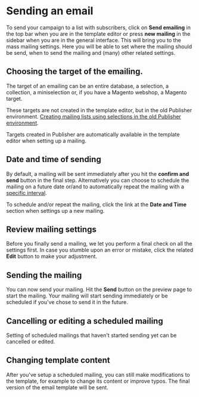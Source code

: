 # Sending an email

To send your campaign to a list with subscribers, click on **Send emailing** in 
the top bar when you are in the template editor or press **new mailing** in the 
sidebar when you are in the general interface. This will bring you to the mass 
mailing settings. Here you will be able to set where the mailing should be send, 
when to send the mailing and (many) other related settings.

## Choosing the target of the emailing. 

The target of an emailing can be an entire database, a selection, a collection,
a miniselection or, if you have a Magento webshop, a Magento target.

These targets are not created in the template editor, but in the old Publisher 
environment. [Creating mailing lists using selections in the old Publisher environment](https://www.copernica.com/en/blog/selections-and-miniselections).

Targets created in Publisher are automatically available in the template editor 
when setting up a mailing.

## Date and time of sending

By default, a mailing will be sent immediately after you hit the **confirm and 
send** button in the final step. Alternatively you can choose to schedule 
the mailing on a future date or/and to automatically repeat the mailing with 
a [specific interval](copernica-docs:MarketingSuite/send-app/repeat-mailings).

To schedule and/or repeat the mailing, click the link at the **Date and Time** 
section when settings up a new mailing. 

## Review mailing settings

Before you finally send a mailing, we let you perform a final check on all 
the settings first. In case you stumble upon an error or mistake, click 
the related **Edit** button to make your adjustment.

## Sending the mailing

You can now send your mailing. Hit the **Send** button on the preview 
page to start the mailing. Your mailing will start sending immediately or be 
scheduled if you've chose to send it in the future.  

## Cancelling or editing a scheduled mailing

Setting of scheduled mailings that haven't started sending yet can be cancelled 
or edited. 

## Changing template content
After you've setup a scheduled mailing, you can still make modifications to 
the template, for example to change its content or improve typos. The final 
version of the email template will be sent. 
